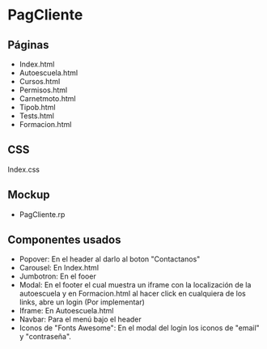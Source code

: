 # PagCliente

## Páginas

- Index.html
- Autoescuela.html
- Cursos.html
- Permisos.html
- Carnetmoto.html
- Tipob.html
- Tests.html
- Formacion.html

## CSS
Index.css

## Mockup
- PagCliente.rp

## Componentes usados
- Popover: En el header al darlo al boton "Contactanos"
- Carousel: En Index.html
- Jumbotron: En el fooer
- Modal: En el footer el cual muestra un iframe con la localización de la autoescuela y en Formacion.html al hacer click en cualquiera de los links, abre un login (Por implementar)
- Iframe: En Autoescuela.html
- Navbar: Para el menú bajo el header
- Iconos de "Fonts Awesome": En el modal del login los iconos de "email" y "contraseña".
